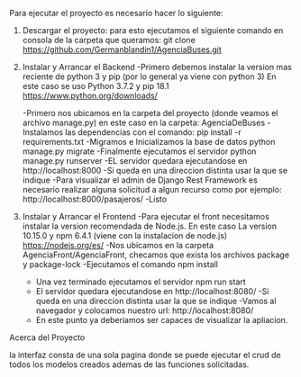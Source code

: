 Para ejecutar el proyecto es necesario hacer lo siguiente:

1) Descargar el proyecto: para esto ejecutamos el siguiente comando en consola de la carpeta que queramos:
    git clone https://github.com/Germanblandin1/AgenciaBuses.git

2) Instalar y Arrancar el Backend
    -Primero debemos instalar la version mas reciente de python 3 y pip (por lo general ya viene con python 3)
        En este caso se uso Python 3.7.2 y pip 18.1 
        https://www.python.org/downloads/

    -Primero nos ubicamos en la carpeta del proyecto (donde veamos el archivo manage.py) en este caso en la carpeta:
        AgenciaDeBuses
    -Instalamos las dependencias con el comando:
        pip install -r requirements.txt
    -Migramos e Inicializamos la base de datos
        python manage.py migrate
    -Finalmente ejecutamos el servidor
        python manage.py runserver
    -EL servidor quedara ejecutandose en 
        http://localhost:8000
    -Si queda en una direccion distinta usar la que se indique
    -Para visualizar el admin de Django Rest Framework es necesario realizar alguna solicitud a algun recurso como por ejemplo:
        http://localhost:8000/pasajeros/
    -Listo

3) Instalar y Arrancar el Frontend
    -Para ejecutar el front necesitamos instalar la version recomendada de Node.js. En este caso
     La version 10.15.0 y npm 6.4.1 (viene con la instalacion de node.js)
        https://nodejs.org/es/
    -Nos ubicamos en la carpeta AgenciaFront/AgenciaFront, checamos que exista los archivos package y package-lock
    -Ejecutamos el comando
        npm install
    - Una vez terminado ejecutamos el servidor
        npm run start
    - El servidor quedara ejecutandose en 
        http://localhost:8080/
    -Si queda en una direccion distinta usar la que se indique
    -Vamos al navegador y colocamos nuestro url:
        http://localhost:8080/
    - En este punto ya deberiamos ser capaces de visualizar la apliacion.

Acerca del Proyecto

la interfaz consta de una sola pagina donde se puede ejecutar el crud de todos los modelos creados
ademas de las funciones solicitadas.

